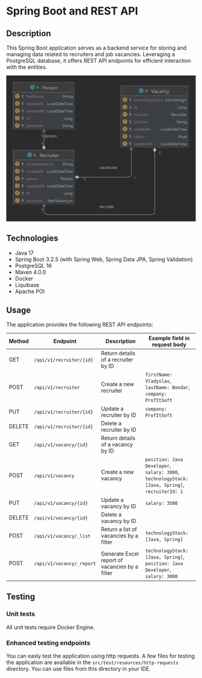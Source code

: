 # Spring Boot and REST API

## Description

This Spring Boot application serves as a backend service for storing and managing data related to recruiters and job
vacancies. Leveraging a PostgreSQL database, it offers REST API endpoints for efficient interaction with the entities.

![Entity Relationship Diagram](./docs-photos/entity-relationship-diagram.png)

## Technologies

- Java 17
- Spring Boot 3.2.5 (with Spring Web, Spring Data JPA, Spring Validation)
- PostgreSQL 16
- Maven 4.0.0
- Docker
- Liquibase
- Apache POI

## Usage

The application provides the following REST API endpoints:

| Method | Endpoint                  | Description                                    | Example field in request body                                                                                   |
|--------|---------------------------|------------------------------------------------|-----------------------------------------------------------------------------------------------------------------|
| GET    | `/api/v1/recruiter/{id}`  | Return details of a recruiter by ID            |                                                                                                                 |
| POST   | `/api/v1/recruiter`       | Create a new recruiter                         | `firstName: Vladyslav`,<br/> `lastName: Bondar`,<br/> `company: ProfItSoft`                                     |
| PUT    | `/api/v1/recruiter/{id}`  | Update a recruiter by ID                       | `company: ProfItSoft`                                                                                           |
| DELETE | `/api/v1/recruiter/{id}`  | Delete a recruiter by ID                       |                                                                                                                 |
| GET    | `/api/v1/vacancy/{id}`    | Return details of a vacancy by ID              |                                                                                                                 |
| POST   | `/api/v1/vacancy`         | Create a new vacancy                           | `position: Java Developer`,<br/> `salary: 3000`,<br/> `technologyStack: [Java, Spring]`, <br/> `recruiterId: 1` |
| PUT    | `/api/v1/vacancy/{id}`    | Update a vacancy by ID                         | `salary: 3500`                                                                                                  |
| DELETE | `/api/v1/vacancy/{id}`    | Delete a vacancy by ID                         |                                                                                                                 |
| POST   | `/api/v1/vacancy/_list`   | Return a list of vacancies by a filter         | `technologyStack: [Java, Spring]`                                                                               |
| POST   | `/api/v1/vacancy/_report` | Generate Excel report of vacancies by a filter | `technologyStack: [Java, Spring]`, </br> `position: Java Developer`, </br> `salary: 3000`                       |

## Testing

### Unit tests

All unit tests require Docker Engine.

### Enhanced testing endpoints

You can easly test the application using http requests. A few files for testing the application are available in
the `src/test/resources/http-requests` directory. You can use files from this directory in your IDE.